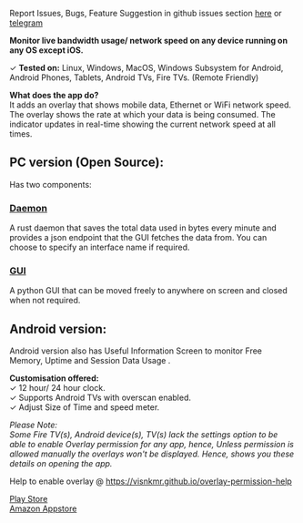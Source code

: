 <!-- ### Displays Live NetSpeed &amp; Time always on your Android TV/ Fire TV screen. Also monitor Free Memory, Uptime and Session Data Usage in Useful Information Screen. -->
<!-- Available for Download @ -->
Report Issues, Bugs, Feature Suggestion in github issues section [here](https://github.com/visnkmr/timenetspeed/issues) or [telegram](https://vishnunkmr.t.me)  
  
**Monitor live bandwidth usage/ network speed on any device running on any OS except iOS.**  
  
✓ **Tested on:** Linux, Windows, MacOS, Windows Subsystem for Android, Android Phones, Tablets, Android TVs, Fire TVs. (Remote Friendly)  

**What does the app do?**  
It adds an overlay that shows mobile data, Ethernet or WiFi network speed. The overlay shows the rate at which your data is being consumed. The indicator updates in real-time showing the current network speed at all times.  

## PC version (Open Source):
Has two components:  
### [Daemon](https://github.com/visnkmr/ns_daemon)  
A rust daemon that saves the total data used in bytes every minute and provides a json endpoint that the GUI fetches the data from. You can choose to specify an interface name if required.  
### [GUI](https://github.com/visnkmr/ns_gui)  
A python GUI that can be moved freely to anywhere on screen and closed when not required.  

## Android version:
Android version also has Useful Information Screen to monitor Free Memory, Uptime and Session Data Usage .  
  
**Customisation offered:**  
✓ 12 hour/ 24 hour clock.  
✓ Supports Android TVs with overscan enabled.  
✓ Adjust Size of Time and speed meter.  
  
*Please Note:  
Some Fire TV(s), Android device(s), TV(s) lack the settings option to be able to enable Overlay permission for any app, hence, Unless permission is allowed manually the overlays won't be displayed. Hence, shows you these details on opening the app.*  
  
Help to enable overlay @ https://visnkmr.github.io/overlay-permission-help  

[Play Store](https://play.google.com/store/apps/details?id=visnkmr.apps.timenetspeed)  
[Amazon Appstore](https://www.amazon.com/Vishnu-N-K-Speed-Monitor/dp/B0786KC4C1/)  
